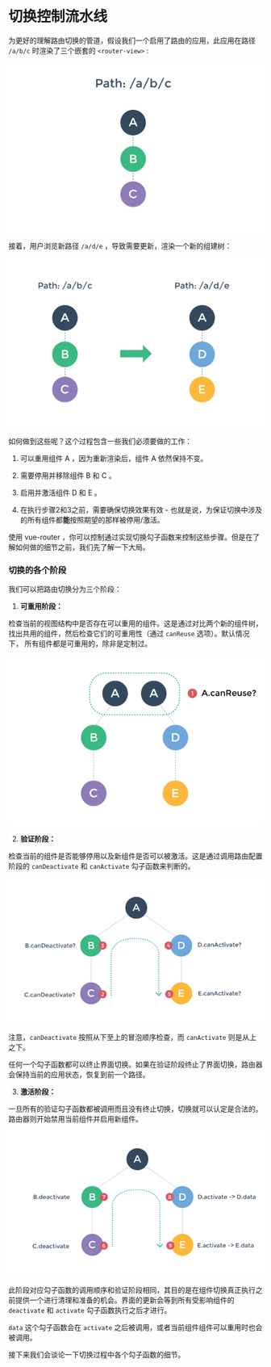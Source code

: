# 切换控制流水线

为更好的理解路由切换的管道，假设我们一个启用了路由的应用，此应用在路径 `/a/b/c` 时渲染了三个嵌套的 `<router-view>` :

![](01.png)

接着，用户浏览新路径 `/a/d/e` ，导致需要更新，渲染一个新的组建树：

![](02.png)

如何做到这些呢？这个过程包含一些我们必须要做的工作：

1. 可以重用组件 A ，因为重新渲染后，组件 A 依然保持不变。

2. 需要停用并移除组件 B 和 C 。

3. 启用并激活组件 D 和 E 。

4. 在执行步骤2和3之前，需要确保切换效果有效 - 也就是说，为保证切换中涉及的所有组件都**能**按照期望的那样被停用/激活。

使用 vue-router ，你可以控制通过实现切换勾子函数来控制这些步骤。但是在了解如何做的细节之前，我们先了解一下大局。

### 切换的各个阶段

我们可以把路由切换分为三个阶段：

1. **可重用阶段：**

  检查当前的视图结构中是否存在可以重用的组件。这是通过对比两个新的组件树，找出共用的组件，然后检查它们的可重用性（通过 `canReuse` 选项）。默认情况下， 所有组件都是可重用的，除非是定制过。

  ![可重用阶段](03.png)

2. **验证阶段：**

  检查当前的组件是否能够停用以及新组件是否可以被激活。这是通过调用路由配置阶段的 `canDeactivate` 和 `canActivate` 勾子函数来判断的。

  ![验证阶段](04.png)

  注意，`canDeactivate` 按照从下至上的冒泡顺序检查，而 `canActivate` 则是从上之下。

  任何一个勾子函数都可以终止界面切换。如果在验证阶段终止了界面切换，路由器会保持当前的应用状态，恢复到前一个路径。

3. **激活阶段：**

  一旦所有的验证勾子函数都被调用而且没有终止切换，切换就可以认定是合法的。路由器则开始禁用当前组件并启用新组件。

  ![激活阶段](05.png)

  此阶段对应勾子函数的调用顺序和验证阶段相同，其目的是在组件切换真正执行之前提供一个进行清理和准备的机会。界面的更新会等到所有受影响组件的 `deactivate` 和 `activate` 勾子函数执行之后才进行。

  `data` 这个勾子函数会在 `activate` 之后被调用，或者当前组件组件可以重用时也会被调用。

接下来我们会谈论一下切换过程中各个勾子函数的细节。
